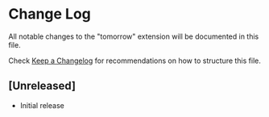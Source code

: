 # Change Log
All notable changes to the "tomorrow" extension will be documented in this file.

Check [Keep a Changelog](http://keepachangelog.com/) for recommendations on how to structure this file.

## [Unreleased]
- Initial release

